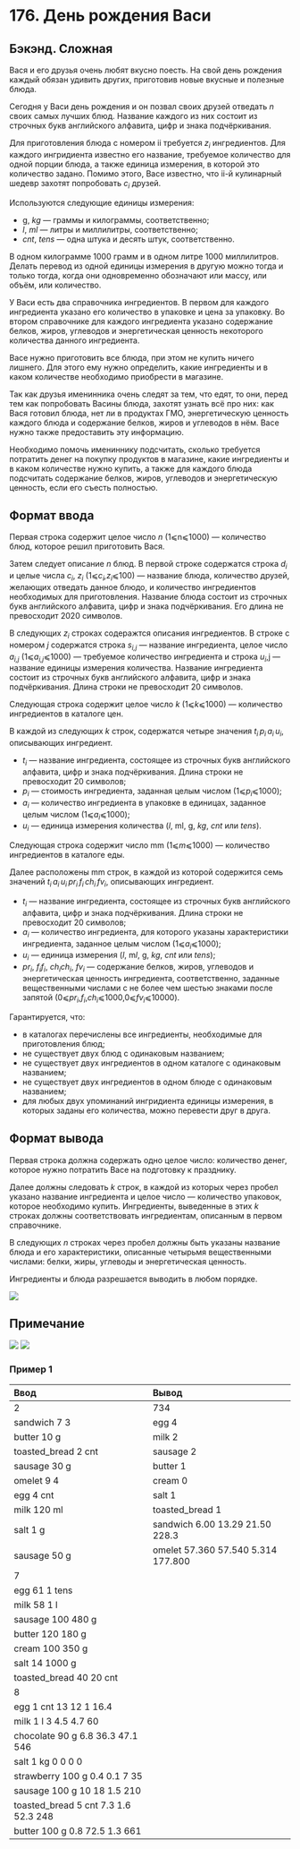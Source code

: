 # 176. День рождения Васи

## Бэкэнд. Сложная

Вася и его друзья очень любят вкусно поесть. На свой день рождения каждый обязан удивить других, приготовив новые вкусные и полезные блюда.

Сегодня у Васи день рождения и он позвал своих друзей отведать <i>n</i> своих самых лучших блюд. Название каждого из них состоит из строчных букв английского алфавита, цифр и знака подчёркивания.

Для приготовления блюда с номером ii требуется <i>z<sub>i</sub></i> ингредиентов. Для каждого ингридиента известно его название, требуемое количество для одной порции блюда, а также единица измерения, в которой это количество задано. Помимо этого, Васе известно, что ii-й кулинарный шедевр захотят попробовать <i>c<sub>i</sub></i> друзей.

Используются следующие единицы измерения:

- g, <i>kg</i> — граммы и килограммы, соответственно;
- <i>l</i>, <i>ml</i> — литры и миллилитры, соответственно;
- <i>cnt</i>, <i><i>tens</i></i> — одна штука и десять штук, соответственно.

В одном килограмме 1000 грамм и в одном литре 1000 миллилитров. Делать перевод из одной единицы измерения в другую можно тогда и только тогда, когда они одновременно обозначают или массу, или объём, или количество.

У Васи есть два справочника ингредиентов. В первом для каждого ингредиента указано его количество в упаковке и цена за упаковку. Во втором справочнике для каждого ингредиента указано содержание белков, жиров, углеводов и энергетическая ценность некоторого количества данного ингредиента.

Васе нужно приготовить все блюда, при этом не купить ничего лишнего. Для этого ему нужно определить, какие ингредиенты и в каком количестве необходимо приобрести в магазине.

Так как друзья именинника очень следят за тем, что едят, то они, перед тем как попробовать Васины блюда, захотят узнать всё про них: как Вася готовил блюда, нет ли в продуктах ГМО, энергетическую ценность каждого блюда и содержание белков, жиров и углеводов в нём. Васе нужно также предоставить эту информацию.

Необходимо помочь имениннику подсчитать, сколько требуется потратить денег на покупку продуктов в магазине, какие ингредиенты и в каком количестве нужно купить, а также для каждого блюда подсчитать содержание белков, жиров, углеводов и энергетическую ценность, если его съесть полностью.

## Формат ввода

Первая строка содержит целое число <i>n</i> (1⩽n⩽1000) — количество блюд, которое решил приготовить Вася.

Затем следует описание <i>n</i> блюд. В первой строке содержатся строка <i>d<sub>i</sub></i> и целые числа <i>c<sub>i</sub></i>, <i>z<sub>i</sub></i> (1⩽<i>c<sub>i</sub>,z<sub>i</sub></i>⩽100) — название блюда, количество друзей, желающих отведать данное блюдо, и количество ингредиентов необходимых для приготовления. Название блюда состоит из строчных букв английского алфавита, цифр и знака подчёркивания. Его длина не превосходит 2020 символов.

В следующих <i>z<sub>i</sub></i> строках содеражтся описания ингредиентов. В строке с номером <i>j</i> содержатся строка <i>s<sub>i,j</sub></i> — название ингредиента, целое число <i>a<sub>i,j</sub></i> (1⩽<i>a<sub>i,j</sub></i>⩽1000) — требуемое количество ингредиента и строка <i>u<sub>i</sub></i>,j — название единицы измерения количества. Название ингредиента состоит из строчных букв английского алфавита, цифр и знака подчёркивания. Длина строки не превосходит 20 символов.

Следующая строка содержит целое число <i>k</i> (1⩽<i>k</i>⩽1000) — количество ингредиентов в каталоге цен.

В каждой из следующих <i>k</i> строк, содержатся четыре значения <i>t<sub>i</sub></i> <i>p<sub>i</sub></i> <i>a<sub>i</sub></i> <i>u<sub>i</sub></i>, описывающих ингредиент.

- <i>t<sub>i</sub></i>​ — название ингредиента, состоящее из строчных букв английского алфавита, цифр и знака подчёркивания. Длина строки не превосходит 20 символов;
- <i>p<sub>i</sub></i>​ — стоимость ингредиента, заданная целым числом (1⩽<i>p<sub>i</sub></i>⩽1000);
- <i>a<sub>i</sub></i>​ — количество ингредиента в упаковке в единицах, заданное целым числом (1⩽<i>a<sub>i</sub></i>⩽1000);
- <i>u<sub>i</sub></i>​ — единица измерения количества (<i>l</i>, </i>ml</i>, g, <i>kg</i>, <i>cnt</i> или <i>tens</i>).

Следующая строка содержит число mm (1⩽<i>m</i>⩽1000) — количество ингредиентов в каталоге еды.

Далее расположены mm строк, в каждой из которой содержится семь значений <i>t<sub>i</sub></i> <i>a<sub>i</sub></i> <i>u<sub>i</sub></i> <i>pr<sub>i</sub></i> <i>f<sub>i</sub></i> <i>ch<sub>i</sub></i> <i>fv<sub>i</sub></i>, описывающих ингредиент.

- <i>t<sub>i</sub></i>​ — название ингредиента, состоящее из строчных букв английского алфавита, цифр и знака подчёркивания. Длина строки не превосходит 20 символов;
- <i>a<sub>i</sub></i>​ — количество ингредиента, для которого указаны характеристики ингредиента, заданное целым числом (1⩽<i>a<sub>i</sub></i>⩽1000);
- <i>u<sub>i</sub></i>​ — единица измерения (<i>l</i>, m<i>l</i>, g, <i>kg</i>, <i>cnt</i> или <i>tens</i>);
- <i>pr<sub>i</sub></i>​, <i>f<sub>i</sub></i><i>f<sub>i</sub></i>​, <i>ch<sub>i</sub></i><i>ch<sub>i</sub></i>​, <i>fv<sub>i</sub></i>​ — содержание белков, жиров, углеводов и энергетическая ценность ингредиента, соответственно, заданные вещественными числами с не более чем шестью знаками после запятой (0⩽<i>pr<sub>i</sub></i>,<i>f<sub>i</sub></i>,<i>ch<sub>i</sub></i>⩽1000,0⩽<i>fv<sub>i</sub></i>⩽10000).

Гарантируется, что:

- в каталогах перечислены все ингредиенты, необходимые для приготовления блюд;
- не существует двух блюд с одинаковым названием;
- не существует двух ингредиентов в одном каталоге с одинаковым названием;
- не существует двух ингредиентов в одном блюде с одинаковым названием;
- для любых двух упоминаний ингридиента единицы измерения, в которых заданы его количества, можно перевести друг в друга.

## Формат вывода

Первая строка должна содержать одно целое число: количество денег, которое нужно потратить Васе на подготовку к празднику.

Далее должны следовать <i>k</i> строк, в каждой из которых через пробел указано название ингредиента и целое число — количество упаковок, которое необходимо купить. Ингредиенты, выведенные в этих <i>k</i> строках должны соответствовать ингредиентам, описанным в первом справочнике.

В следующих <i>n</i> строках через пробел должны быть указаны название блюда и его характеристики, описанные четырьмя вещественными числами: белки, жиры, углеводы и энергетическая ценность.

Ингредиенты и блюда разрешается выводить в любом порядке.

<img src="desc1.png">

## Примечание

<img src="desc2.png">
<img src="desc3.png">

### Пример 1

| Ввод                                 | Вывод                              |
| :----------------------------------- | :--------------------------------- |
| 2                                    | 734                                |
| sandwich 7 3                         | egg 4                              |
| butter 10 g                          | milk 2                             |
| toasted_bread 2 cnt                  | sausage 2                          |
| sausage 30 g                         | butter 1                           |
| omelet 9 4                           | cream 0                            |
| egg 4 cnt                            | salt 1                             |
| milk 120 ml                          | toasted_bread 1                    |
| salt 1 g                             | sandwich 6.00 13.29 21.50 228.3    |
| sausage 50 g                         | omelet 57.360 57.540 5.314 177.800 |
| 7                                    |                                    |
| egg 61 1 tens                        |                                    |
| milk 58 1 l                          |                                    |
| sausage 100 480 g                    |                                    |
| butter 120 180 g                     |                                    |
| cream 100 350 g                      |                                    |
| salt 14 1000 g                       |                                    |
| toasted_bread 40 20 cnt              |                                    |
| 8                                    |                                    |
| egg 1 cnt 13 12 1 16.4               |                                    |
| milk 1 l 3 4.5 4.7 60                |                                    |
| chocolate 90 g 6.8 36.3 47.1 546     |                                    |
| salt 1 kg 0 0 0 0                    |                                    |
| strawberry 100 g 0.4 0.1 7 35        |                                    |
| sausage 100 g 10 18 1.5 210          |                                    |
| toasted_bread 5 cnt 7.3 1.6 52.3 248 |                                    |
| butter 100 g 0.8 72.5 1.3 661        |                                    |
